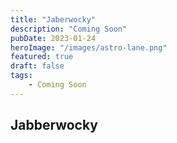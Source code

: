```yaml
---
title: "Jaberwocky"
description: "Coming Soon"
pubDate: 2023-01-24
heroImage: "/images/astro-lane.png"
featured: true
draft: false
tags:
    - Coming Soon
---
```


## Jabberwocky

